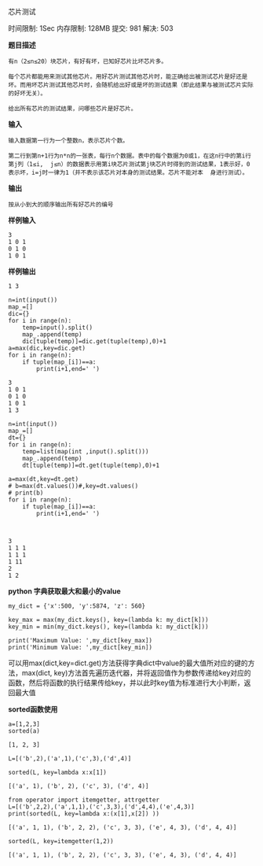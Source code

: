 

芯片测试

时间限制: 1Sec 内存限制: 128MB 提交: 981 解决: 503

**题目描述**
```
有n（2≤n≤20）块芯片，有好有坏，已知好芯片比坏芯片多。

每个芯片都能用来测试其他芯片。用好芯片测试其他芯片时，能正确给出被测试芯片是好还是坏。而用坏芯片测试其他芯片时，会随机给出好或是坏的测试结果（即此结果与被测试芯片实际的好坏无关）。

给出所有芯片的测试结果，问哪些芯片是好芯片。
```
**输入**
```
输入数据第一行为一个整数n，表示芯片个数。 

第二行到第n+1行为n*n的一张表，每行n个数据。表中的每个数据为0或1，在这n行中的第i行第j列（1≤i,  j≤n）的数据表示用第i块芯片测试第j块芯片时得到的测试结果，1表示好，0表示坏，i=j时一律为1（并不表示该芯片对本身的测试结果。芯片不能对本  身进行测试）。 
```

**输出**
```
按从小到大的顺序输出所有好芯片的编号 
```
**样例输入**
```
3 
1 0 1
0 1 0
1 0 1
```
**样例输出**
```
1 3
```


```
n=int(input())
map_=[]
dic={}
for i in range(n):
    temp=input().split()
    map_.append(temp)
    dic[tuple(temp)]=dic.get(tuple(temp),0)+1
a=max(dic,key=dic.get)
for i in range(n):
    if tuple(map_[i])==a:
        print(i+1,end=' ')

```

    3
    1 0 1
    0 1 0
    1 0 1
    1 3 


```
n=int(input())
map_=[]
dt={}
for i in range(n):
    temp=list(map(int ,input().split()))
    map_.append(temp)
    dt[tuple(temp)]=dt.get(tuple(temp),0)+1

a=max(dt,key=dt.get)
# b=max(dt.values())#,key=dt.values()
# print(b)
for i in range(n):
    if tuple(map_[i])==a:
        print(i+1,end=' ')
    
    
```

    3
    1 1 1
    1 1 1
    1 11 
    2
    1 2 

**python 字典获取最大和最小的value**


```
my_dict = {'x':500, 'y':5874, 'z': 560}  
  
key_max = max(my_dict.keys(), key=(lambda k: my_dict[k]))  
key_min = min(my_dict.keys(), key=(lambda k: my_dict[k]))  
  
print('Maximum Value: ',my_dict[key_max])  
print('Minimum Value: ',my_dict[key_min])
```

可以用max(dict,key=dict.get)方法获得字典dict中value的最大值所对应的键的方法，max(dict, key)方法首先遍历迭代器，并将返回值作为参数传递给key对应的函数，然后将函数的执行结果传给key，并以此时key值为标准进行大小判断，返回最大值

**sorted函数使用**


```
a=[1,2,3]
sorted(a)
```




    [1, 2, 3]




```
L=[('b',2),('a',1),('c',3),('d',4)]

sorted(L, key=lambda x:x[1]) 
```




    [('a', 1), ('b', 2), ('c', 3), ('d', 4)]




```
from operator import itemgetter, attrgetter
L=[('b',2,2),('a',1,1),('c',3,3),('d',4,4),('e',4,3)]
print(sorted(L, key=lambda x:(x[1],x[2]) )) 

```

    [('a', 1, 1), ('b', 2, 2), ('c', 3, 3), ('e', 4, 3), ('d', 4, 4)]



```
sorted(L, key=itemgetter(1,2)) 
```




    [('a', 1, 1), ('b', 2, 2), ('c', 3, 3), ('e', 4, 3), ('d', 4, 4)]
